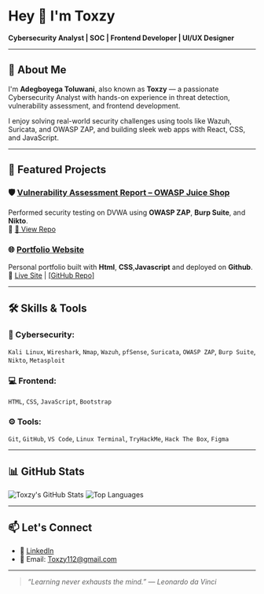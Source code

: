 <!-- Optional Banner -->
<!-- ![Banner](https://your-custom-banner-url.com) -->

# Hey 👋 I'm Toxzy

**Cybersecurity Analyst | SOC | Frontend Developer | UI/UX Designer**

---

## 🧰 About Me

I'm **Adegboyega Toluwani**, also known as **Toxzy** — a passionate Cybersecurity Analyst with hands-on experience in threat detection, vulnerability assessment, and frontend development.

I enjoy solving real-world security challenges using tools like Wazuh, Suricata, and OWASP ZAP, and building sleek web apps with React, CSS, and JavaScript.

---

## 💼 Featured Projects

### 🛡️ [Vulnerability Assessment Report – OWASP Juice Shop](https://github.com/Tolu12wani/proj_fut_01)
Performed security testing on DVWA using **OWASP ZAP**, **Burp Suite**, and **Nikto**.  
🔗 [📄 View Repo](https://github.com/Tolu12wani/proj_fut_01)



### 🌐 [Portfolio Website](https://tolu12wani.github.io/folio/)
Personal portfolio built with **Html**, **CSS**,**Javascript** and deployed on **Github**.  
🔗 [Live Site]([https://tolu12wani.github.io/folio/]) | [[GitHub Repo]](https://tolu12wani.github.io/folio/)

---

## 🛠️ Skills & Tools

### 🔐 Cybersecurity:
`Kali Linux`, `Wireshark`, `Nmap`, `Wazuh`, `pfSense`, `Suricata`, `OWASP ZAP`, `Burp Suite`, `Nikto`, `Metasploit`

### 💻 Frontend:
`HTML`, `CSS`, `JavaScript`, `Bootstrap`

### ⚙️ Tools:
`Git`, `GitHub`, `VS Code`, `Linux Terminal`, `TryHackMe`, `Hack The Box`, `Figma`

---

## 📊 GitHub Stats

![Toxzy's GitHub Stats](https://github-readme-stats.vercel.app/api?username=your-github-username&show_icons=true&theme=radical)
![Top Languages](https://github-readme-stats.vercel.app/api/top-langs/?username=your-github-username&layout=compact&theme=radical)

---

## 📫 Let's Connect

- 💼 [LinkedIn]((https://www.linkedin.com/in/toluwani-adegboyega-5a6aa0367/))
- 📧 Email: Toxzy112@gmail.com

---

> *“Learning never exhausts the mind.” — Leonardo da Vinci*
